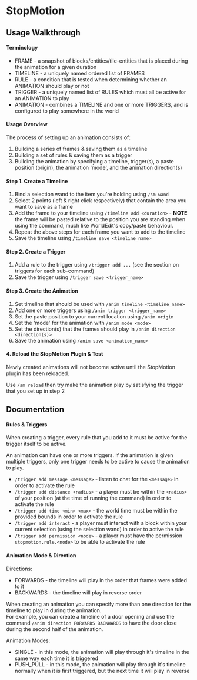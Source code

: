 # StopMotion

## Usage Walkthrough

#### Terminology

- FRAME - a snapshot of blocks/entities/tile-entities that is placed during the animation for a given duration
- TIMELINE - a uniquely named ordered list of FRAMES
- RULE - a condition that is tested when determining whether an ANIMATION should play or not
- TRIGGER - a uniquely named list of RULES which must all be active for an ANIMATION to play
- ANIMATION - combines a TIMELINE and one or more TRIGGERS, and is configured to play somewhere in the world

#### Usage Overview

The process of setting up an animation consists of:
1. Building a series of frames & saving them as a timeline
2. Building a set of rules & saving them as a trigger
3. Building the animation by specifying a timeline, trigger(s), a paste position (origin), the animation 'mode', and
 the animation direction(s)

#### Step 1. Create a Timeline

1. Bind a selection wand to the item you're holding using `/sm wand`
2. Select 2 points (left & right click respectively) that contain the area you want to save as a frame
3. Add the frame to your timeline using `/timeline add <duration>` - **NOTE** the frame will be pasted relative to the position you are standing when using the command, much like WorldEdit's copy/paste behaviour.
4. Repeat the above steps for each frame you want to add to the timeline
5. Save the timeline using `/timeline save <timeline_name>`

#### Step 2. Create a Trigger

1. Add a rule to the trigger using `/trigger add ...` (see the section on triggers for each sub-command)
2. Save the trigger using `/trigger save <trigger_name>`

#### Step 3. Create the Animation

1. Set timeline that should be used with `/anim timeline <timeline_name>`
2. Add one or more triggers using `/anim trigger <trigger_name>`
3. Set the paste position to your current location using `/anim origin`
4. Set the 'mode' for the animation with `/anim mode <mode>`
5. Set the direction(s) that the frames should play in `/anim direction <direction(s)>`
6. Save the animation using `/anim save <animation_name>`

#### 4. Reload the StopMotion Plugin & Test

Newly created animations will not become active until the StopMotion plugin has been reloaded.  

Use `/sm reload` then try make the animation play by satisfying the trigger that you set up in step 2

## Documentation

#### Rules & Triggers

When creating a trigger, every rule that you add to it must be active for the trigger itself to be active.

An animation can have one or more triggers. If the animation is given multiple triggers, only one trigger needs to be active to cause the animation to play.

- `/trigger add message <message>` - listen to chat for the `<message>` in order to activate the rule
- `/trigger add distance <radius>` - a player must be within the `<radius>` of your position (at the time of running the command) in order to activate the rule
- `/trigger add time <min> <max>` - the world time must be within the provided bounds in order to activate the rule
- `/trigger add interact` - a player must interact with a block within your current selection (using the selection wand) in order to active the rule
- `/trigger add permission <node>` - a player must have the permission `stopmotion.rule.<node>` to be able to activate the rule

#### Animation Mode & Direction

Directions:
- FORWARDS - the timeline will play in the order that frames were added to it
- BACKWARDS - the timeline will play in reverse order

When creating an animation you can specify more than one direction for the timeline to play in during the animation.  
For example, you can create a timeline of a door opening and use the command `/anim direction FORWARDS BACKWARDS` to have the door close during the second half of the animation.

Animation Modes:
- SINGLE - in this mode, the animation will play through it's timeline in the same way each time it is triggered
- PUSH_PULL - in this mode, the animation will play through it's timeline normally when it is first triggered, but the next time it will play in reverse